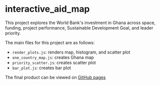 # interactive_aid_map

This project explores the World Bank's investment in Ghana across space, funding, project performance, Sustainable Development Goal, and leader priority.

The main files for this project are as follows:
* `render_plots.js`: renders map, histogram, and scatter plot
* `one_country_map.js`: creates Ghana map
* `priority_scatter.js`: creates scatter plot
* `bar_plot.js`: creates bar plot

The final product can be viewed on [GitHub pages](https://alenastern.github.io/interactive_aid_map/)
